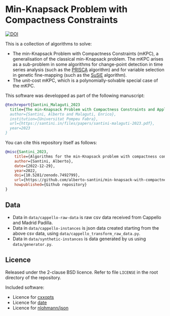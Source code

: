 # Min-Knapsack Problem with Compactness Constraints

[![DOI](https://zenodo.org/badge/DOI/10.5281/zenodo.7492799.svg)](https://doi.org/10.5281/zenodo.7492799)

This is a collection of algorithms to solve:

* The min-Knapsack Problem with Compactness Constraints (mKPC), a generalisation of the classical min-Knapsack problem. The mKPC arises as a sub-problem in some algorithms for change-point detection in time series analysis (such as the [PRISCA](https://github.com/lorenzocapp/prisca) algorithm) and for variable selection in genetic fine-mapping (such as the [SuSiE](https://stephenslab.github.io/susieR/) algorithm).
* The unit-cost mKPC, which is a polynomially-solvable special case of the mKPC.

This software was developped as part of the following manuscript:

```bib
@techreport{Santini_Malaguti_2023
  title={The min-Knapsack Problem with Compactness Constraints and Applications to Statistics},
  author={Santini, Alberto and Malaguti, Enrico},
  institution={Universitat Pompeu Fabra},
  url={https://santini.in/files/papers/santini-malaguti-2023.pdf},
  year=2023
}
```

You can cite this repository itself as follows:

```bib
@misc{Santini_2023,
    title={Algorithms for the min-Knapsack problem with compactness constraints},
    author={Santini, Alberto},
    date={2022-12-29},
    year=2022,
    doi={10.5281/zenodo.7492799},
    url={https://github.com/alberto-santini/min-knapsack-with-compactness},
    howpublished={Github repository}
}
```

## Data

* Data in `data/cappello-raw-data` is raw csv data received from Cappello and Madrid Padilla.
* Data in `data/cappello-instances` is json data created starting from the above csv data, using `data/cappello_transform_raw_data.py`.
* Data in `data/synthetic-instances` is data generated by us using `data/generator.py`.

## Licence

Released under the 2-clause BSD licence.
Refer to file `LICENSE` in the root directory of the repository.

Included software:

* Licence for [cxxopts](https://raw.githubusercontent.com/jarro2783/cxxopts/master/LICENSE)
* Licence for [date](https://raw.githubusercontent.com/HowardHinnant/date/master/LICENSE.txt)
* Licence for [nlohmann/json](https://raw.githubusercontent.com/nlohmann/json/develop/LICENSE.MIT)
